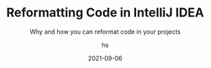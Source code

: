 ---
date: 2021-09-06
title: Reformatting Code in IntelliJ IDEA
technologies: [java]
topics: [settings, tricks]
author: hs
subtitle: Why and how you can reformat code in your projects
thumbnail: ./thumbnail.png
videoBottom: true
tutorialItems:
  - /tutorials/reformatting-code/introduction/
  - /tutorials/reformatting-code/reformatting-code/
  - /tutorials/reformatting-code/reformatting-changed-code-only/
  - /tutorials/reformatting-code/adjusting-code-styles-alt-enter/
  - /tutorials/reformatting-code/reformatting-code-settings/
  - /tutorials/reformatting-code/working-with-editor-configs/
  - /tutorials/reformatting-code/excluding-files-from-reformatting/
  - /tutorials/reformatting-code/reformatting-on-commit/
  - /tutorials/reformatting-code/summary/

---